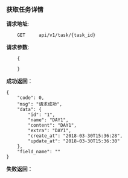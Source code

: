 ### 获取任务详情

**请求地址**:
```
    GET     api/v1/task/{task_id}
```

**请求参数**:
```
    {
        
    }
```

**成功返回**：
```
{
    "code": 0,
    "msg": "请求成功",
    "data": {
        "id": "1",
        "name": "DAY1",
        "content": "DAY1",
        "extra": "DAY1",
        "create_at": "2018-03-30T15:36:28",
        "update_at": "2018-03-30T15:36:30"
    },
    "field_name": ""
}
```

**失败返回**：
```

```